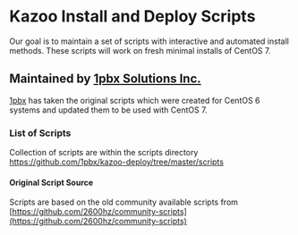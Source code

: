 # Kazoo Install and Deploy Scripts

Our goal is to maintain a set of scripts with interactive and automated install methods.  These scripts will work on fresh minimal installs of CentOS 7.

## Maintained by [1pbx Solutions Inc.](https://1pbx.io/)

[1pbx](https://1pbx.io/) has taken the original scripts which were created for CentOS 6 systems and updated them to be used with CentOS 7.

### List of Scripts

Collection of scripts are within the scripts directory https://github.com/1pbx/kazoo-deploy/tree/master/scripts

#### Original Script Source

Scripts are based on the old community available scripts from [https://github.com/2600hz/community-scripts](https://github.com/2600hz/community-scripts)
